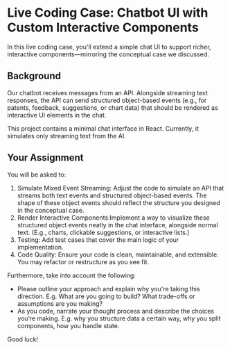# Live Coding Case: Chatbot UI with Custom Interactive Components
In this live coding case, you'll extend a simple chat UI to support richer, interactive components—mirroring the conceptual case we discussed.

## Background
Our chatbot receives messages from an API. Alongside streaming text responses, the API can send structured object-based events (e.g., for patents, feedback, suggestions, or chart data) that should be rendered as interactive UI elements in the chat.

This project contains a minimal chat interface in React. Currently, it simulates only streaming text from the AI.

## Your Assignment
You will be asked to:
1. Simulate Mixed Event Streaming: Adjust the code to simulate an API that streams both text events and structured object-based events. The shape of these object events should reflect the structure you designed in the conceptual case.
2. Render Interactive Components:Implement a way to visualize these structured object events neatly in the chat interface, alongside normal text. (E.g., charts, clickable suggestions, or interactive lists.)
3. Testing: Add test cases that cover the main logic of your implementation.
4. Code Quality: Ensure your code is clean, maintainable, and extensible. You may refactor or restructure as you see fit.

Furthermore, take into account the following:
* Please outline your approach and explain why you're taking this direction. E.g. What are you going to build? What trade-offs or assumptions are you making?
* As you code, narrate your thought process and describe the choices you’re making. E.g. why you structure data a certain way, why you split components, how you handle state.

Good luck!
